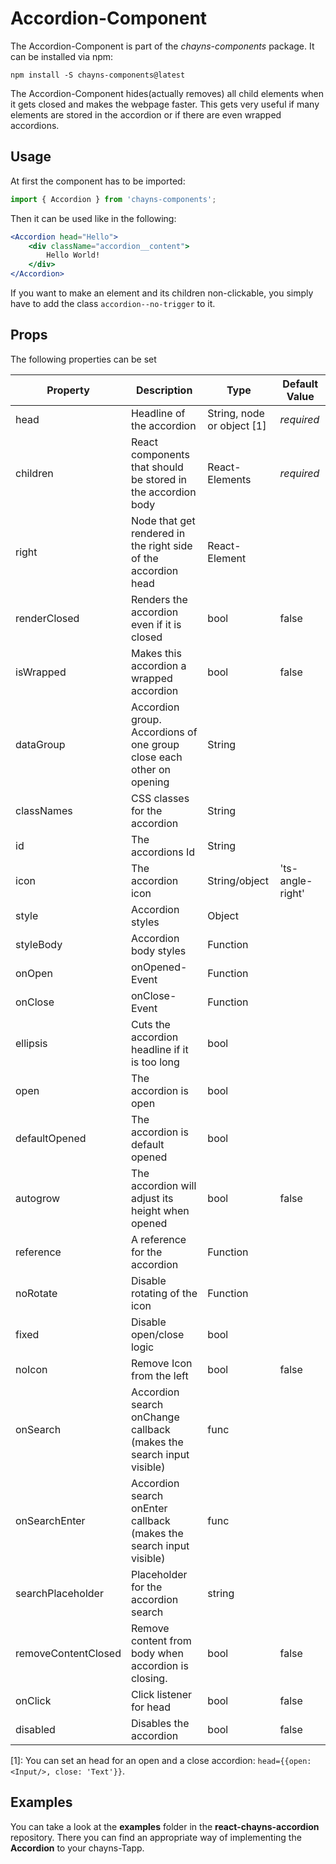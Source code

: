 # Accordion-Component #

The Accordion-Component is part of the *chayns-components* package. It can be installed via npm:

    npm install -S chayns-components@latest

The Accordion-Component hides(actually removes) all child elements when it gets closed and makes the webpage faster. This gets very useful if many elements are stored in the accordion or if there are even wrapped accordions.


## Usage ##

At first the component has to be imported:

```jsx harmony
import { Accordion } from 'chayns-components';
```

Then it can be used like in the following:

```jsx harmony
<Accordion head="Hello">
    <div className="accordion__content">
        Hello World!
    </div>
</Accordion>
```

If you want to make an element and its children non-clickable, you simply have to add the class ``accordion--no-trigger`` to it.

## Props ##

The following properties can be set

| Property     | Description                                                            | Type                       | Default Value |
|--------------|------------------------------------------------------------------------|----------------------------|---------------|
| head         | Headline of the accordion                                              | String, node or object [1] | *required*    |
| children     | React components that should be stored in the accordion body           | React-Elements             | *required*    |
| right        | Node that get rendered in the right side of the accordion head         | React-Element              |               |
| renderClosed | Renders the accordion even if it is closed                             | bool                       | false         |
| isWrapped    | Makes this accordion a wrapped accordion                               | bool                       | false         |
| dataGroup    | Accordion group. Accordions of one group close each other on opening   | String                     |               |
| classNames   | CSS classes for the accordion                                          | String                     |               |
| id           | The accordions Id                                                      | String                     |               |
| icon         | The accordion icon                                                     | String/object              | 'ts-angle-right' |
| style        | Accordion styles                                                       | Object                     |               |
| styleBody    | Accordion body styles                                                  | Function                   |               |
| onOpen       | onOpened-Event                                                         | Function                   |               |
| onClose      | onClose-Event                                                          | Function                   |               |
| ellipsis     | Cuts the accordion headline if it is too long                          | bool                       |               |
| open         | The accordion is open                                                  | bool                       |               |
| defaultOpened| The accordion is default opened                                        | bool                       |               |
| autogrow     | The accordion will adjust its height when opened                       | bool                       | false         |
| reference    | A reference for the accordion                                          | Function                   |               |
| noRotate     | Disable rotating of the icon                                           | Function                   |               |
| fixed        | Disable open/close logic                                               | bool                       |               |
| noIcon       | Remove Icon from the left                                              | bool                       | false         |
| onSearch     | Accordion search onChange callback (makes the search input visible)    | func                       |               |
| onSearchEnter | Accordion search onEnter callback (makes the search input visible)    | func                       |               |
| searchPlaceholder | Placeholder for the accordion search                              | string                     |               |
| removeContentClosed | Remove content from body when accordion is closing.             | bool                       | false         |
| onClick      | Click listener for head                                                | bool                       | false         |
| disabled     | Disables the accordion                                                 | bool                       | false         |

[1]: You can set an head for an open and a close accordion: ``head={{open: <Input/>, close: 'Text'}}``.

## Examples ##

You can take a look at the **examples** folder in the **react-chayns-accordion** repository. There you can find an appropriate way of implementing the **Accordion** to your chayns-Tapp.
